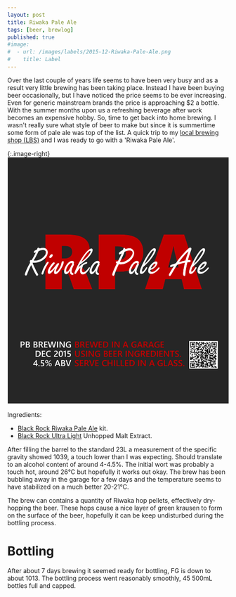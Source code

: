```yaml
---
layout: post
title: Riwaka Pale Ale
tags: [beer, brewlog]
published: true
#image: 
#  - url: /images/labels/2015-12-Riwaka-Pale-Ale.png
#    title: Label
---
```


Over the last couple of years life seems to have been very busy and as a
result very little brewing has been taking place.  Instead I have been buying
beer occasionally, but I have noticed the price seems to be ever increasing.
Even for generic mainstream brands the price is approaching $2 a bottle.  With
the summer months upon us a refreshing beverage after work becomes an
expensive hobby.  So, time to get back into home brewing.  I wasn't really
sure what style of beer to make but since it is summertime some form of pale
ale was top of the list.  A quick trip to my [local brewing shop
(LBS)](http://www.bininn.co.nz/locations/lincoln-road) and I was ready to go
with a 'Riwaka Pale Ale'.

{:.image-right}
![Label](/images/labels/2015-12-Riwaka-Pale-Ale.png)

Ingredients:

* [Black Rock Riwaka Pale Ale](http://www.blackrock.co.nz/brew-kits/item/73-riwaka-pale-ale) kit.
* [Black Rock Ultra Light](http://www.blackrock.co.nz/malt-extracts/item/67-unhopped-ultra-light) Unhopped Malt Extract.

After filling the barrel to the standard 23L a measurement of the specific
gravity showed 1039, a touch lower than I was expecting.  Should translate to
an alcohol content of around 4-4.5%.  The initial wort was probably a touch
hot, around 26°C but hopefully it works out okay.  The brew has been bubbling
away in the garage for a few days and the temperature seems to have stabilized
on a much better 20-21°C.

The brew can contains a quantity of Riwaka hop pellets, effectively dry-
hopping the beer.  These hops cause a nice layer of green krausen to form on
the surface of the beer, hopefully it can be keep undisturbed during the
bottling process.

# Bottling

After about 7 days brewing it seemed ready for bottling, FG is down to about 1013.
The bottling process went reasonably smoothly, 45 500mL bottles full and capped.
